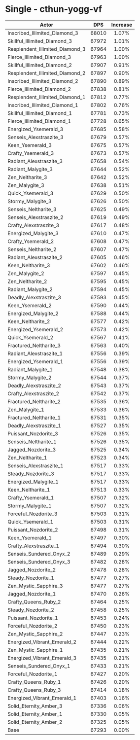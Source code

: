 # Single - cthun-yogg-vf
| Actor | DPS | Increase |
|---|:---:|:---:|
|Inscribed_Illimited_Diamond_3|68010|1.07%|
|Skillful_Illimited_Diamond_3|67972|1.01%|
|Resplendent_Illimited_Diamond_3|67964|1.00%|
|Fierce_Illimited_Diamond_3|67963|1.00%|
|Skillful_Illimited_Diamond_2|67907|0.91%|
|Resplendent_Illimited_Diamond_2|67897|0.90%|
|Inscribed_Illimited_Diamond_2|67890|0.89%|
|Fierce_Illimited_Diamond_2|67838|0.81%|
|Resplendent_Illimited_Diamond_1|67812|0.77%|
|Inscribed_Illimited_Diamond_1|67802|0.76%|
|Skillful_Illimited_Diamond_1|67781|0.73%|
|Fierce_Illimited_Diamond_1|67728|0.65%|
|Energized_Ysemerald_3|67685|0.58%|
|Senseis_Alexstraszite_3|67679|0.57%|
|Keen_Ysemerald_3|67675|0.57%|
|Crafty_Ysemerald_3|67673|0.57%|
|Radiant_Alexstraszite_3|67658|0.54%|
|Radiant_Malygite_3|67644|0.52%|
|Zen_Neltharite_3|67642|0.52%|
|Zen_Malygite_3|67638|0.51%|
|Quick_Ysemerald_3|67629|0.50%|
|Stormy_Malygite_3|67626|0.50%|
|Senseis_Neltharite_3|67625|0.49%|
|Senseis_Alexstraszite_2|67619|0.49%|
|Crafty_Alexstraszite_3|67617|0.48%|
|Energized_Malygite_3|67610|0.47%|
|Crafty_Ysemerald_2|67608|0.47%|
|Senseis_Neltharite_2|67607|0.47%|
|Radiant_Alexstraszite_2|67605|0.46%|
|Keen_Neltharite_3|67602|0.46%|
|Zen_Malygite_2|67597|0.45%|
|Zen_Neltharite_2|67595|0.45%|
|Radiant_Malygite_2|67594|0.45%|
|Deadly_Alexstraszite_3|67593|0.45%|
|Keen_Ysemerald_2|67590|0.44%|
|Energized_Malygite_2|67588|0.44%|
|Keen_Neltharite_2|67577|0.42%|
|Energized_Ysemerald_2|67573|0.42%|
|Quick_Ysemerald_2|67567|0.41%|
|Fractured_Neltharite_3|67563|0.40%|
|Radiant_Alexstraszite_1|67556|0.39%|
|Energized_Ysemerald_1|67556|0.39%|
|Radiant_Malygite_1|67548|0.38%|
|Stormy_Malygite_2|67544|0.37%|
|Deadly_Alexstraszite_2|67543|0.37%|
|Crafty_Alexstraszite_2|67542|0.37%|
|Fractured_Neltharite_2|67535|0.36%|
|Zen_Malygite_1|67533|0.36%|
|Fractured_Neltharite_1|67531|0.35%|
|Deadly_Alexstraszite_1|67527|0.35%|
|Puissant_Nozdorite_3|67526|0.35%|
|Senseis_Neltharite_1|67526|0.35%|
|Jagged_Nozdorite_3|67525|0.34%|
|Zen_Neltharite_1|67523|0.34%|
|Senseis_Alexstraszite_1|67517|0.33%|
|Steady_Nozdorite_3|67517|0.33%|
|Energized_Malygite_1|67517|0.33%|
|Keen_Neltharite_1|67513|0.33%|
|Crafty_Ysemerald_1|67507|0.32%|
|Stormy_Malygite_1|67507|0.32%|
|Forceful_Nozdorite_3|67503|0.31%|
|Quick_Ysemerald_1|67503|0.31%|
|Puissant_Nozdorite_2|67498|0.31%|
|Keen_Ysemerald_1|67497|0.30%|
|Crafty_Alexstraszite_1|67494|0.30%|
|Senseis_Sundered_Onyx_2|67489|0.29%|
|Senseis_Sundered_Onyx_3|67482|0.28%|
|Jagged_Nozdorite_2|67478|0.28%|
|Steady_Nozdorite_1|67477|0.27%|
|Zen_Mystic_Sapphire_3|67477|0.27%|
|Jagged_Nozdorite_1|67470|0.26%|
|Crafty_Queens_Ruby_2|67464|0.25%|
|Steady_Nozdorite_2|67458|0.25%|
|Puissant_Nozdorite_1|67453|0.24%|
|Forceful_Nozdorite_2|67450|0.23%|
|Zen_Mystic_Sapphire_2|67447|0.23%|
|Energized_Vibrant_Emerald_2|67444|0.22%|
|Zen_Mystic_Sapphire_1|67435|0.21%|
|Energized_Vibrant_Emerald_3|67435|0.21%|
|Senseis_Sundered_Onyx_1|67433|0.21%|
|Forceful_Nozdorite_1|67427|0.20%|
|Crafty_Queens_Ruby_1|67426|0.20%|
|Crafty_Queens_Ruby_3|67414|0.18%|
|Energized_Vibrant_Emerald_1|67403|0.16%|
|Solid_Eternity_Amber_3|67336|0.06%|
|Solid_Eternity_Amber_1|67330|0.05%|
|Solid_Eternity_Amber_2|67325|0.05%|
|Base|67293|0.00%|
